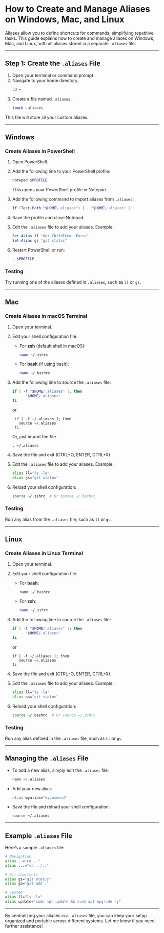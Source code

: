 # How to Create and Manage Aliases on Windows, Mac, and Linux

Aliases allow you to define shortcuts for commands, simplifying repetitive tasks. This guide explains how to create and manage aliases on Windows, Mac, and Linux, with all aliases stored in a separate `.aliases` file.

---

## **Step 1: Create the `.aliases` File**

1. Open your terminal or command prompt.
2. Navigate to your home directory:
   ```bash
   cd ~
   ```
3. Create a file named `.aliases`:
   ```bash
   touch .aliases
   ```

This file will store all your custom aliases.

---

## **Windows**

### **Create Aliases in PowerShell**
1. Open PowerShell.
2. Add the following line to your PowerShell profile:
   ```powershell
   notepad $PROFILE
   ```
   This opens your PowerShell profile in Notepad.

3. Add the following command to import aliases from `.aliases`:
   ```powershell
   if (Test-Path "$HOME\.aliases") { . "$HOME\.aliases" }
   ```

4. Save the profile and close Notepad.

5. Edit the `.aliases` file to add your aliases. Example:
   ```powershell
   Set-Alias ll "Get-ChildItem -Force"
   Set-Alias gs "git status"
   ```

6. Restart PowerShell or run:
   ```powershell
   . $PROFILE
   ```

### **Testing**
Try running one of the aliases defined in `.aliases`, such as `ll` or `gs`.

---

## **Mac**

### **Create Aliases in macOS Terminal**
1. Open your terminal.
2. Edit your shell configuration file:
   - For **zsh** (default shell in macOS):
     ```bash
     nano ~/.zshrc
     ```
   - For **bash** (if using bash):
     ```bash
     nano ~/.bashrc
     ```

3. Add the following line to source the `.aliases` file:
   ```bash
   if [ -f "$HOME/.aliases" ]; then
       . "$HOME/.aliases"
   fi
   ```
   or
   ```
    if [ -f ~/.aliases ]; then
      source ~/.aliases
    fi
   ```
   Or, just import the file
   ```
   . ~/.aliases
   ```

5. Save the file and exit (CTRL+O, ENTER, CTRL+X).

6. Edit the `.aliases` file to add your aliases. Example:
   ```bash
   alias ll="ls -la"
   alias gs="git status"
   ```

7. Reload your shell configuration:
   ```bash
   source ~/.zshrc  # Or source ~/.bashrc
   ```

### **Testing**
Run any alias from the `.aliases` file, such as `ll` or `gs`.

---

## **Linux**

### **Create Aliases in Linux Terminal**
1. Open your terminal.
2. Edit your shell configuration file:
   - For **bash**:
     ```bash
     nano ~/.bashrc
     ```
   - For **zsh**:
     ```bash
     nano ~/.zshrc
     ```

3. Add the following line to source the `.aliases` file:
   ```bash
   if [ -f "$HOME/.aliases" ]; then
       . "$HOME/.aliases"
   fi
   ```
   or 
   ```
   if [ -f ~/.aliases ]; then
      source ~/.aliases
   fi
   ```

4. Save the file and exit (CTRL+O, ENTER, CTRL+X).

5. Edit the `.aliases` file to add your aliases. Example:
   ```bash
   alias ll="ls -la"
   alias gs="git status"
   ```

6. Reload your shell configuration:
   ```bash
   source ~/.bashrc  # Or source ~/.zshrc
   ```

### **Testing**
Run any alias defined in the `.aliases` file, such as `ll` or `gs`.

---

## **Managing the `.aliases` File**

- To add a new alias, simply edit the `.aliases` file:
  ```bash
  nano ~/.aliases
  ```
- Add your new alias:
  ```bash
  alias myalias="mycommand"
  ```
- Save the file and reload your shell configuration:
  ```bash
  source ~/.aliases
  ```

---

## **Example `.aliases` File**
Here’s a sample `.aliases` file:
```bash
# Navigation
alias ..="cd .."
alias ...="cd ../.."

# Git shortcuts
alias gs="git status"
alias ga="git add ."

# System
alias ll="ls -la"
alias update="sudo apt update && sudo apt upgrade -y"
```

---

By centralizing your aliases in a `.aliases` file, you can keep your setup organized and portable across different systems. Let me know if you need further assistance!
